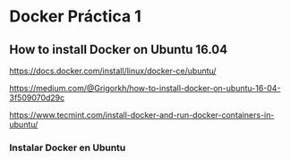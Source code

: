 # Docker Práctica 1

## How to install Docker on Ubuntu 16.04
https://docs.docker.com/install/linux/docker-ce/ubuntu/

https://medium.com/@Grigorkh/how-to-install-docker-on-ubuntu-16-04-3f509070d29c

https://www.tecmint.com/install-docker-and-run-docker-containers-in-ubuntu/


### Instalar Docker en Ubuntu


